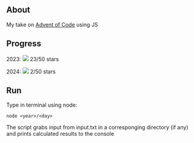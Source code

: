 ## About

My take on [Advent of Code](https://adventofcode.com/) using JS

## Progress

2023: ![](https://geps.dev/progress/46) 23/50 stars

2024: ![](https://geps.dev/progress/4) 2/50 stars

## Run

Type in terminal using node:

```
node <year>/<day>
```

The script grabs input from input.txt in a corresponging directory (if any) and prints calculated results to the console
